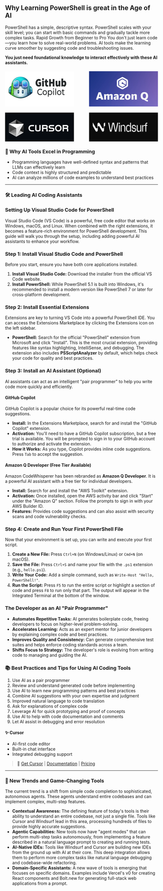## Why Learning PowerShell is great in the Age of AI

PowerShell has a simple, descriptive syntax.
PowerShell scales with your skill level; you can start with basic commands and gradually tackle more complex tasks.
Rapid Growth from Beginner to Pro
You don't just learn code—you learn how to solve real-world problems.
AI tools make the learning curve smoother by suggesting code and troubleshooting issues.

**You just need foundational knowledge to interact effectively with these AI assistants.**


<div style="display: flex; flex-wrap: wrap; justify-content: space-between; gap: 20px; margin: 20px 0;">
  <img src="intro/tools/images/copilot.png" alt="GitHub Copilot" style="width: 45%; height: auto;">
  <img src="intro/tools/images/amazonq.png" alt="Amazon Q" style="width: 45%; height: auto;">
  <img src="intro/tools/images/cursor.png" alt="Cursor" style="width: 45%; height: auto;">
  <img src="intro/tools/images/windsufr.png" alt="Windsurf" style="width: 45%; height: auto;">
</div>

### 🎯 Why AI Tools Excel in Programming
- Programming languages have well-defined syntax and patterns that LLMs can effectively learn
- Code context is highly structured and predictable
- AI can analyze millions of code examples to understand best practices

---

### 🛠️ Leading AI Coding Assistants

### **Setting Up Visual Studio Code for PowerShell**

Visual Studio Code (VS Code) is a powerful, free code editor that works on Windows, macOS, and Linux. When combined with the right extensions, it becomes a feature-rich environment for PowerShell development. This guide will walk you through the setup, including adding powerful AI assistants to enhance your workflow.

### Step 1: Install Visual Studio Code and PowerShell

Before you start, ensure you have both core applications installed.

1.  **Install Visual Studio Code:** Download the installer from the official VS Code website.
2.  **Install PowerShell:** While PowerShell 5.1 is built into Windows, it's recommended to install a modern version like PowerShell 7 or later for cross-platform development.

### Step 2: Install Essential Extensions

Extensions are key to turning VS Code into a powerful PowerShell IDE. You can access the Extensions Marketplace by clicking the Extensions icon on the left sidebar.

* **PowerShell:** Search for the official "PowerShell" extension from Microsoft and click "Install". This is the most crucial extension, providing features like syntax highlighting, IntelliSense, and debugging. The extension also includes **PSScriptAnalyzer** by default, which helps check your code for quality and best practices.


### Step 3: Install an AI Assistant (Optional)

AI assistants can act as an intelligent "pair programmer" to help you write code more quickly and efficiently.

#### **GitHub Copilot**

GitHub Copilot is a popular choice for its powerful real-time code suggestions.

* **Install:** In the Extensions Marketplace, search for and install the "GitHub Copilot" extension.
* **Activation:** You'll need to have a GitHub Copilot subscription, but a free trial is  available. You will be prompted to sign in to your GitHub account to authorize and activate the extension.
* **How it Works:** As you type, Copilot provides inline code suggestions. Press `Tab` to accept the suggestion.

#### **Amazon Q Developer (Free Tier Available)**

Amazon CodeWhisperer has been rebranded as **Amazon Q Developer**. It is a powerful AI assistant with a free tier for individual developers.

* **Install:** Search for and install the "AWS Toolkit" extension.
* **Activation:** Once installed, open the AWS activity bar and click "Start" under the "Amazon Q" section. Follow the prompts to sign in with your AWS Builder ID.
* **Features:** Provides code suggestions and can also assist with security scans and code vulnerability checks.



### Step 4: Create and Run Your First PowerShell File

Now that your environment is set up, you can write and execute your first script.

1.  **Create a New File:** Press `Ctrl+N` (on Windows/Linux) or `Cmd+N` (on macOS).
2.  **Save the File:** Press `Ctrl+S` and name your file with the `.ps1` extension (e.g., `hello.ps1`).
3.  **Write Your Code:** Add a simple command, such as `Write-Host "Hello, PowerShell!"`.
4.  **Run the Script:** Press `F5` to run the entire script or highlight a section of code and press `F8` to run only that part. The output will appear in the Integrated Terminal at the bottom of the window.

### The Developer as an AI "Pair Programmer"

* **Automates Repetitive Tasks:** AI generates boilerplate code, freeing developers to focus on higher-level problem-solving.
* **Accelerates Learning:** Acts as an expert mentor for junior developers by explaining complex code and best practices.
* **Improves Quality and Consistency:** Can generate comprehensive test suites and helps enforce coding standards across a team.
* **Shifts Focus to Strategy:** The developer's role is evolving from writing code to managing and guiding the AI.

### 📚 Best Practices and Tips for Using AI Coding Tools
1. Use AI as a pair programmer
2. Review and understand generated code before implementing
3. Use AI to learn new programming patterns and best practices
4. Combine AI suggestions with your own expertise and judgment
5. Improved natural language to code translation 
6. Ask for explanations of complex code
7. Leverage AI for quick prototyping and proof of concepts
8. Use AI to help with code documentation and comments
9. Let AI assist in debugging and error resolution

#### ✨ Cursor
- AI-first code editor
- Built-in chat interface
- Integrated debugging support

> 🔗 [Get Cursor](https://cursor.sh/) | [Documentation](https://cursor.sh/docs) | [Pricing](https://cursor.sh/pricing)

---


### 🚀 New Trends and Game-Changing Tools

The current trend is a shift from simple code completion to sophisticated, autonomous agents. These agents understand entire codebases and can implement complex, multi-step features.

* **Contextual Awareness:** The defining feature of today's tools is their ability to understand an entire codebase, not just a single file. Tools like Cursor and Windsurf lead in this area, processing hundreds of files to provide highly accurate suggestions.
* **Agentic Capabilities:** New tools now have "agent modes" that can perform multi-step tasks autonomously, from implementing a feature described in a natural language prompt to creating and running tests.
* **AI-Native IDEs:** Tools like Windsurf and Cursor are building new IDEs from the ground up with AI at their core. This deep integration allows them to perform more complex tasks like natural language debugging and codebase-wide refactoring.
* **Domain-Specific Assistants:** A new wave of tools is emerging that focuses on specific domains. Examples include Vercel's v0 for creating React components and Bolt.new for generating full-stack web applications from a prompt.

